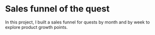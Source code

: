 # Sales funnel of the quest
In this project, I built a sales funnel for quests by month and by week to explore product growth points. 
